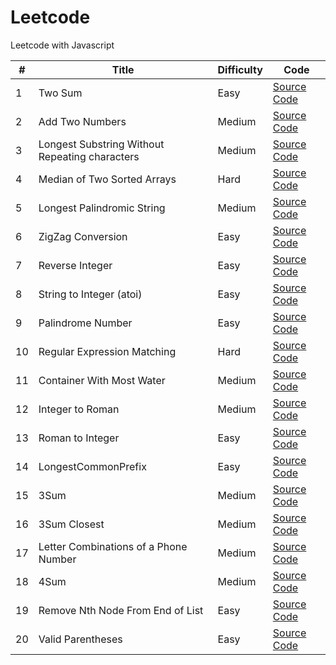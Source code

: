 # Leetcode
Leetcode with Javascript

| #    | Title     | Difficulty    | Code      |
 ------| ----------| --------------| ----------|
| 1    | Two Sum  | Easy | [Source Code](./algorithms/1_TwoSum.js) |
| 2    | Add Two Numbers  | Medium | [Source Code](./algorithms/2_AddTwoNumbers.js) |
| 3    | Longest Substring Without Repeating characters | Medium | [Source Code](./algorithms/3_LongestSubstringWithoutRepeatingCharacters.js) |
| 4    | Median of Two Sorted Arrays  | Hard | [Source Code](./algorithms/4_MedianOfTwoSortedArrays.js) |
| 5    | Longest Palindromic String  | Medium | [Source Code](./algorithms/5_LongestPalindromicSubstring.js) |
| 6    | ZigZag Conversion  | Easy | [Source Code](./algorithms/6_ZigZagConversion.js) |
| 7    | Reverse Integer  | Easy | [Source Code](./algorithms/7_ReverseInteger.js) |
| 8    | String to Integer (atoi)  | Easy | [Source Code](./algorithms/8_StringToInteger.js) |
| 9    | Palindrome Number | Easy | [Source Code](./algorithms/9_PalindromeNumber.js) |
| 10   | Regular Expression Matching  | Hard | [Source Code](./algorithms/10_RegularExpressionMatching.js) |
| 11   | Container With Most Water  | Medium | [Source Code](./algorithms/11_ContainerWithMostWater.js) |
| 12   | Integer to Roman  | Medium | [Source Code](./algorithms/12_IntegerToRoman.js) |
| 13   | Roman to Integer  | Easy | [Source Code](./algorithms/13_RomanToInteger.js) |
| 14   | LongestCommonPrefix  | Easy | [Source Code](./algorithms/14_LongestCommonPrefix.js) |
| 15   | 3Sum  | Medium | [Source Code](./algorithms/15_3Sum.js) |
| 16   | 3Sum Closest  | Medium | [Source Code](./algorithms/16_3SumClosest.js) |
| 17   | Letter Combinations of a Phone Number | Medium | [Source Code](./algorithms/17_letterCombinationsOfAPhoneNumber.js) |
| 18   | 4Sum | Medium | [Source Code](./algorithms/18_4Sum.js) |
| 19   | Remove Nth Node From End of List | Easy | [Source Code](./algorithms/19_RemoveNthNodeFromEndOfList.js) |
| 20   | Valid Parentheses | Easy | [Source Code](./algorithms/20_ValidParentheses.js) |

